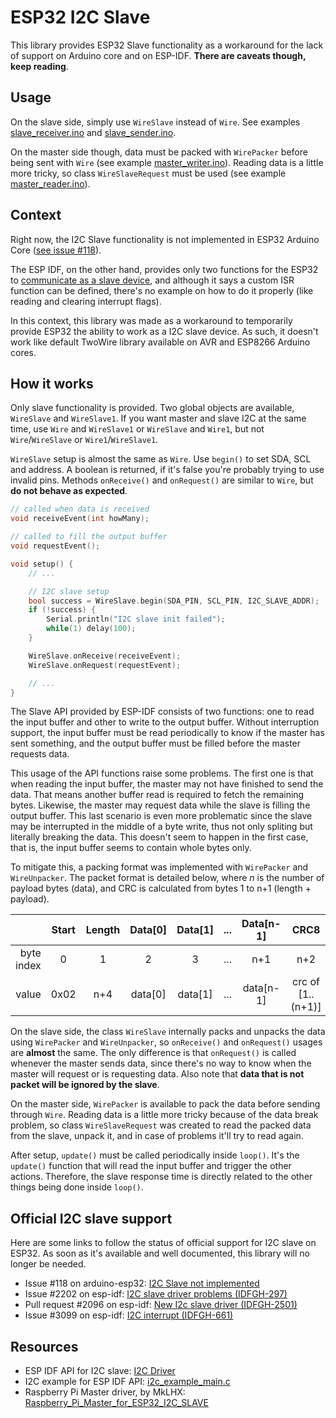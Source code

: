 # ESP32 I2C Slave

This library provides ESP32 Slave functionality as a workaround for the lack
of support on Arduino core and on ESP-IDF. **There are caveats though,**
**keep reading**.

## Usage

On the slave side, simply use `WireSlave` instead of `Wire`. See examples
[slave_receiver.ino][receiver_example] and [slave_sender.ino][sender_example].

On the master side though, data must be packed with `WirePacker` before being
sent with `Wire` (see example [master_writer.ino][writer_example]). Reading data
is a little more tricky, so class `WireSlaveRequest` must be used (see example
[master_reader.ino][reader_example]).

## Context

Right now, the I2C Slave functionality is not implemented in ESP32 Arduino Core
([see issue #118][issue-118-arduino]).

The ESP IDF, on the other hand, provides only two functions for the ESP32 to
[communicate as a slave device][idf-api], and although it says a custom ISR
function can be defined, there's no example on how to do it properly (like
reading and clearing interrupt flags).

In this context, this library was made as a workaround to temporarily provide
ESP32 the ability to work as a I2C slave device. As such, it doesn't work
like default TwoWire library available on AVR and ESP8266 Arduino cores.

## How it works

Only slave functionality is provided. Two global objects are available,
`WireSlave` and `WireSlave1`. If you want master and slave I2C at the same time,
use `Wire` and `WireSlave1` or `WireSlave` and `Wire1`, but not
`Wire`/`WireSlave` or `Wire1`/`WireSlave1`.

`WireSlave` setup is almost the same as `Wire`. Use `begin()` to set SDA, SCL
and address. A boolean is returned, if it's false you're probably trying to use
invalid pins. Methods `onReceive()` and `onRequest()` are similar to `Wire`,
but **do not behave as expected**.

```c++
// called when data is received
void receiveEvent(int howMany);

// called to fill the output buffer
void requestEvent();

void setup() {
    // ...

    // I2C slave setup
    bool success = WireSlave.begin(SDA_PIN, SCL_PIN, I2C_SLAVE_ADDR);
    if (!success) {
        Serial.println("I2C slave init failed");
        while(1) delay(100);
    }

    WireSlave.onReceive(receiveEvent);
    WireSlave.onRequest(requestEvent);

    // ...
}
```

The Slave API provided by ESP-IDF consists of two functions: one to read the
input buffer and other to write to the output buffer. Without interruption
support, the input buffer must be read periodically to know if the master has
sent something, and the output buffer must be filled before the master requests
data.

This usage of the API functions raise some problems. The first one is that when
reading the input buffer, the master may not have finished to send the data.
That means another buffer read is required to fetch the remaining bytes.
Likewise, the master may request data while the slave is filling the output
buffer. This last scenario is even more problematic since the slave may
be interrupted in the middle of a byte write, thus not only spliting but
literally breaking the data. This doesn't seem to happen in the first case, that
is, the input buffer seems to contain whole bytes only.

To mitigate this, a packing format was implemented with `WirePacker` and
`WireUnpacker`. The packet format is detailed below, where _n_ is the number
of payload bytes (data), and CRC is calculated from bytes 1 to n+1 (length +
payload).

|            | Start | Length | Data\[0\] | Data\[1\] | ... | Data\[n-1\] |         CRC8        |  End |
|-----------:|:-----:|:------:|:---------:|:---------:|:---:|:-----------:|:-------------------:|:----:|
| byte index |   0   |    1   |     2     |     3     | ... |     n+1     |         n+2         |  n+3 |
|      value |  0x02 |   n+4  | data\[0\] | data\[1\] | ... | data\[n-1\] | crc of \[1..(n+1)\] | 0x04 |

On the slave side, the class `WireSlave` internally packs and unpacks the data
using `WirePacker` and `WireUnpacker`, so `onReceive()` and `onRequest()`
usages are **almost** the same. The only difference is that `onRequest()`
is called whenever the master sends data, since there's no way to know
when the master will request or is requesting data. Also note that
**data that is not packet will be ignored by the slave**.

On the master side, `WirePacker` is available to pack the data before sending
through `Wire`. Reading data is a little more tricky because of the data break
problem, so class `WireSlaveRequest` was created to read the packed data
from the slave, unpack it, and in case of problems it'll try to read again.

After setup, `update()` must be called periodically inside `loop()`. It's
the `update()` function that will read the input buffer and trigger
the other actions. Therefore, the slave response time is directly related
to the other things being done inside `loop()`.

## Official I2C slave support

Here are some links to follow the status of official support for I2C slave on
ESP32. As soon as it's available and well documented, this library will no
longer be needed.

* Issue #118 on arduino-esp32: [I2C Slave not implemented][issue-118-arduino]
* Issue #2202 on esp-idf: [I2C slave driver problems (IDFGH-297)][issue-2202-idf]
* Pull request #2096 on esp-idf: [New I2c slave driver (IDFGH-2501)][pr-2096-idf]
* Issue #3099 on esp-idf: [I2C interrupt (IDFGH-661)][issue-3099-idf]

## Resources

* ESP IDF API for I2C slave: [I2C Driver][idf-api]
* I2C example for ESP IDF API: [i2c_example_main.c][idf-i2c-example]
* Raspberry Pi Master driver, by MkLHX: [Raspberry_Pi_Master_for_ESP32_I2C_SLAVE][rpi-master-driver]

[issue-118-arduino]: https://github.com/espressif/arduino-esp32/issues/118
[idf-api]: https://docs.espressif.com/projects/esp-idf/en/latest/esp32/api-reference/peripherals/i2c.html#communication-as-slave
[issue-2202-idf]: https://github.com/espressif/esp-idf/issues/2202
[pr-2096-idf]: https://github.com/espressif/esp-idf/pull/2096
[issue-3099-idf]: https://github.com/espressif/esp-idf/issues/3099
[idf-i2c-example]: https://github.com/espressif/esp-idf/blob/master/examples/peripherals/i2c/i2c_self_test/main/i2c_example_main.c
[rpi-master-driver]: https://github.com/MkLHX/Raspberry_Pi_Master_for_ESP32_I2C_SLAVE

[receiver_example]: examples/slave_receiver/slave_receiver.ino
[sender_example]: examples/slave_sender/slave_sender.ino
[writer_example]: examples/master_writer/master_writer.ino
[reader_example]: examples/master_reader/master_reader.ino
